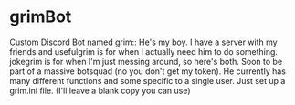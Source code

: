 # grimBot
Custom Discord Bot named grim::
He's my boy. I have a server with my friends and usefulgrim is for when I actually need him to do something. jokegrim is for when I'm just messing around, so here's both. Soon to be part of a massive botsquad (no you don't get my token). He currently has many different functions and some specific to a single user. Just set up a grim.ini file. (I'll leave a blank copy you can use)
